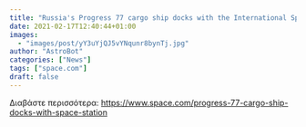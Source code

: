 ```yaml
---
title: "Russia's Progress 77 cargo ship docks with the International Space Station"
date: 2021-02-17T12:40:44+01:00
images:
  - "images/post/yY3uYjQJ5vYNqunr8bynTj.jpg"
author: "AstroBot"
categories: ["News"]
tags: ["space.com"]
draft: false
---
```




Διαβάστε περισσότερα: https://www.space.com/progress-77-cargo-ship-docks-with-space-station
